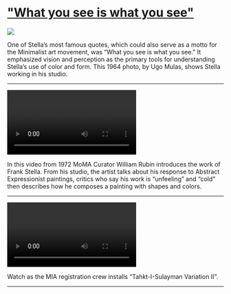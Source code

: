 # ["What you see is what you see"](http://artsmia.github.io/griot/#/stories/1089)

![](http://cdn.dx.artsmia.org/thumbs/tn_null.jpg)

One of Stella’s most famous quotes, which could also serve as a motto for the Minimalist art movement, was “What you see is what you see.” It emphasized vision and perception as the primary tools for understanding Stella’s use of color and form. This 1964 photo, by Ugo Mulas, shows Stella working in his studio.

---

<video src='null'></video>

In this video from 1972 MoMA Curator William Rubin introduces the work of Frank Stella. From his studio, the artist talks about his response to Abstract Expressionist paintings, critics who say his work is “unfeeling” and “cold” then describes how he composes a painting with shapes and colors.

---

<video src='null'></video>

Watch as the MIA registration crew installs “Tahkt-I-Sulayman Variation II”.

---
